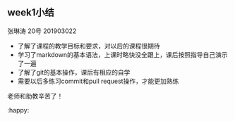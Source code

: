 ## week1小结

张琳涛 20号 201903022

- 了解了课程的教学目标和要求，对以后的课程很期待
- 学习了markdown的基本语法，上课时略快没全跟上，课后按照指导自己演示了一遍
- 了解了git的基本操作，课后有相应的自学
- 需要以后多练习commit和pull request操作，才能更加熟练

老师和助教辛苦了！

:happy:


